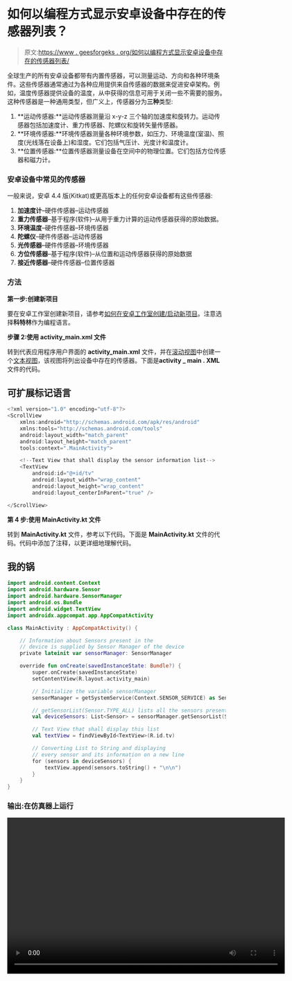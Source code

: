 # 如何以编程方式显示安卓设备中存在的传感器列表？

> 原文:[https://www . geesforgeks . org/如何以编程方式显示安卓设备中存在的传感器列表/](https://www.geeksforgeeks.org/how-to-display-the-list-of-sensors-present-in-an-android-device-programmatically/)

全球生产的所有安卓设备都带有内置传感器，可以测量运动、方向和各种环境条件。这些传感器通常通过为各种应用提供来自传感器的数据来促进安卓架构。例如，温度传感器提供设备的温度，从中获得的信息可用于关闭一些不需要的服务。这种传感器是一种通用类型，但广义上，传感器分为**三种**类型:

1.  **运动传感器:**运动传感器测量沿 x-y-z 三个轴的加速度和旋转力。运动传感器包括加速度计、重力传感器、陀螺仪和旋转矢量传感器。
2.  **环境传感器:**环境传感器测量各种环境参数，如压力、环境温度(室温)、照度(光线落在设备上)和湿度。它们包括气压计、光度计和温度计。
3.  **位置传感器:**位置传感器测量设备在空间中的物理位置。它们包括方位传感器和磁力计。

### 安卓设备中常见的传感器

一般来说，安卓 4.4 版(Kitkat)或更高版本上的任何安卓设备都有这些传感器:

1.  **加速度计**–硬件传感器–运动传感器
2.  **重力传感器**–基于程序(软件)–从用于重力计算的运动传感器获得的原始数据。
3.  **环境温度**–硬件传感器–环境传感器
4.  **陀螺仪**–硬件传感器–运动传感器
5.  **光传感器**–硬件传感器–环境传感器
6.  **方位传感器**–基于程序(软件)–从位置和运动传感器获得的原始数据
7.  **接近传感器**–硬件传感器–位置传感器

### 方法

**第一步:创建新项目**

要在安卓工作室创建新项目，请参考[如何在安卓工作室创建/启动新项目](https://www.geeksforgeeks.org/android-how-to-create-start-a-new-project-in-android-studio/)。注意选择**科特林**作为编程语言。

**步骤 2:使用 activity_main.xml 文件**

转到代表应用程序用户界面的 **activity_main.xml** 文件，并在[滚动视图](https://www.geeksforgeeks.org/scrollview-in-android/)中创建一个[文本视图](https://www.geeksforgeeks.org/textview-in-kotlin/)，该视图将列出设备中存在的传感器。下面是**activity _ main . XML**文件的代码。

## 可扩展标记语言

```kt
<?xml version="1.0" encoding="utf-8"?>
<ScrollView
    xmlns:android="http://schemas.android.com/apk/res/android"
    xmlns:tools="http://schemas.android.com/tools"
    android:layout_width="match_parent"
    android:layout_height="match_parent"
    tools:context=".MainActivity">

    <!--Text View that shall display the sensor information list-->
    <TextView
        android:id="@+id/tv"
        android:layout_width="wrap_content"
        android:layout_height="wrap_content"
        android:layout_centerInParent="true" />

</ScrollView>
```

**第 4 步:使用 MainActivity.kt 文件**

转到 **MainActivity.kt** 文件，参考以下代码。下面是 **MainActivity.kt** 文件的代码。代码中添加了注释，以更详细地理解代码。

## 我的锅

```kt
import android.content.Context
import android.hardware.Sensor
import android.hardware.SensorManager
import android.os.Bundle
import android.widget.TextView
import androidx.appcompat.app.AppCompatActivity

class MainActivity : AppCompatActivity() {

    // Information about Sensors present in the 
    // device is supplied by Sensor Manager of the device
    private lateinit var sensorManager: SensorManager

    override fun onCreate(savedInstanceState: Bundle?) {
        super.onCreate(savedInstanceState)
        setContentView(R.layout.activity_main)

        // Initialize the variable sensorManager
        sensorManager = getSystemService(Context.SENSOR_SERVICE) as SensorManager

        // getSensorList(Sensor.TYPE_ALL) lists all the sensors present in the device
        val deviceSensors: List<Sensor> = sensorManager.getSensorList(Sensor.TYPE_ALL)

        // Text View that shall display this list
        val textView = findViewById<TextView>(R.id.tv)

        // Converting List to String and displaying 
        // every sensor and its information on a new line
        for (sensors in deviceSensors) {
            textView.append(sensors.toString() + "\n\n")
        }
    }
}
```

### **输出:在仿真器上运行**

<video class="wp-video-shortcode" id="video-498047-1" width="640" height="360" preload="metadata" controls=""><source type="video/mp4" src="https://media.geeksforgeeks.org/wp-content/uploads/20201001130326/Screen-Recording-2020-09-28-at-12.50.45.mp4?_=1">[https://media.geeksforgeeks.org/wp-content/uploads/20201001130326/Screen-Recording-2020-09-28-at-12.50.45.mp4](https://media.geeksforgeeks.org/wp-content/uploads/20201001130326/Screen-Recording-2020-09-28-at-12.50.45.mp4)</video>